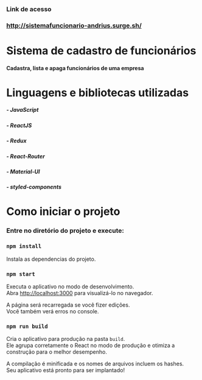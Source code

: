 ### Link de acesso
### http://sistemafuncionario-andrius.surge.sh/

# Sistema de cadastro de funcionários

#### Cadastra, lista e apaga funcionários de uma empresa

# Linguagens e bibliotecas utilizadas

##### - JavaScript
##### - ReactJS
##### - Redux
##### - React-Router
##### - Material-UI
##### - styled-components

# Como iniciar o projeto

### Entre no diretório do projeto e execute:

### `npm install`

Instala as dependencias do projeto.

### `npm start`

Executa o aplicativo no modo de desenvolvimento.<br />
Abra [http://localhost:3000](http://localhost:3000) para visualizá-lo no navegador.

A página será recarregada se você fizer edições. <br />
Você também verá erros no console.

### `npm run build`

Cria o aplicativo para produção na pasta `build`. <br />
Ele agrupa corretamente o React no modo de produção e otimiza a construção para o melhor desempenho.

A compilação é minificada e os nomes de arquivos incluem os hashes. <br />
Seu aplicativo está pronto para ser implantado!


